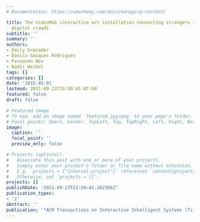 ```yaml
---
# Documentation: https://wowchemy.com/docs/managing-content/

title: The VideoMob interactive art installation connecting strangers through inclusive
  digital crowds
subtitle: ''
summary: ''
authors:
- Emily Grenader
- Danilo Gasques Rodrigues
- Fernando Nos
- Nadir Weibel
tags: []
categories: []
date: '2015-01-01'
lastmod: 2021-09-23T15:50:41-07:00
featured: false
draft: false

# Featured image
# To use, add an image named `featured.jpg/png` to your page's folder.
# Focal points: Smart, Center, TopLeft, Top, TopRight, Left, Right, BottomLeft, Bottom, BottomRight.
image:
  caption: ''
  focal_point: ''
  preview_only: false

# Projects (optional).
#   Associate this post with one or more of your projects.
#   Simply enter your project's folder or file name without extension.
#   E.g. `projects = ["internal-project"]` references `content/project/deep-learning/index.md`.
#   Otherwise, set `projects = []`.
projects: []
publishDate: '2021-09-23T22:50:41.202366Z'
publication_types:
- '2'
abstract: ''
publication: '*ACM Transactions on Interactive Intelligent Systems (TiiS)*'
---
```

